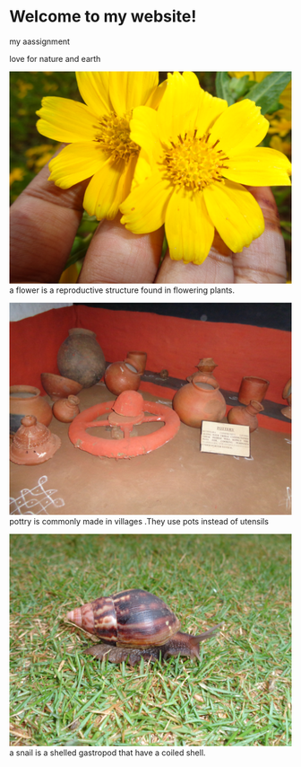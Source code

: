 # Welcome to my website!
my aassignment 

love for nature and earth

![Our students selected in Amazon](flowers.jpg)
a flower is a reproductive structure found in flowering plants. 

![pottery](pottery.jpg)
pottry is commonly made in villages .They use pots instead of utensils

![snail](snail.jpg)
a snail is a shelled gastropod that have a coiled shell.